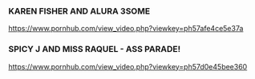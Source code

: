 ### KAREN FISHER AND ALURA 3SOME
https://www.pornhub.com/view_video.php?viewkey=ph57afe4ce5e37a
### SPICY J AND MISS RAQUEL - ASS PARADE!
https://www.pornhub.com/view_video.php?viewkey=ph57d0e45bee360
